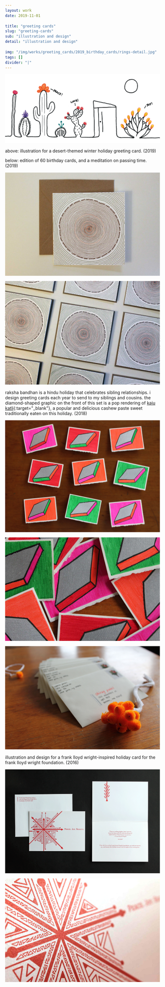 ```yaml
---
layout: work
date: 2019-11-01

title: "greeting cards"
slug: "greeting-cards"
sub: "illustration and design"
detail: "illustration and design"

img: "/img/works/greeting_cards/2019_birthday_cards/rings-detail.jpg"
tags: []
divider: "|"
---
```


![desert-themed holiday card](/img/works/greeting_cards/goodman_holiday_card/goodman-card-front.png)

above: illustration for a desert-themed winter holiday greeting card. (2019)

below: edition of 60 birthday cards, and a meditation on passing time. (2019)

![birthday cards](/img/works/greeting_cards/2019_birthday_cards/single-card.jpg)

![birthday cards](/img/works/greeting_cards/2019_birthday_cards/card-grid.jpg)


raksha bandhan is a hindu holiday that celebrates sibling relationships. i design greeting cards each year to send to my siblings and cousins. the diamond-shaped graphic on the front of this set is a pop rendering of [kaju katli](https://www.google.com/search?hl=en&tbm=isch&source=hp&biw=1658&bih=913&ei=Mza-XePGG4Sb5gKFiLDICg&q=kaju+katli&oq=kaju+katli&gs_l=img.3..0l10.93.1483..1670...1.0..1.412.1832.6j0j1j2j1......0....1..gws-wiz-img.....0..0i131.tMuGog0pQCE&ved=0ahUKEwijrKq0-szlAhWEjVkKHQUEDKkQ4dUDCAY&uact=5){:target="_blank"}, a popular and delicious cashew paste sweet traditionally eaten on this holiday. (2018)

![raksha bandhan cards](/img/works/greeting_cards/raksha_bandhan/raksha-bandhan-grid.jpg)

![raksha bandhan cards](/img/works/greeting_cards/raksha_bandhan/raksha-bandhan-pile.jpg)

![raksha bandhan cards](/img/works/greeting_cards/raksha_bandhan/raksha-bandhan-rakhis.jpg)


illustration and design for a frank lloyd wright-inspired holiday card for the frank lloyd wright foundation. (2016)

![holiday card](/img/works/greeting_cards/flwf_holiday_card/flwf_holiday_card_full.png)

![holiday card](/img/works/greeting_cards/flwf_holiday_card/flwf_holiday_card_detail.jpg)
